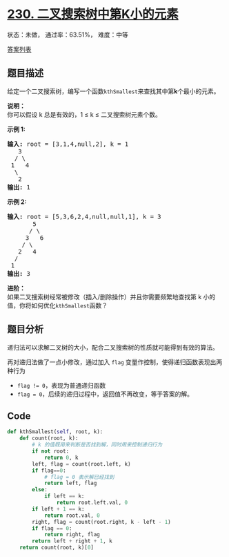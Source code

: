 # [230. 二叉搜索树中第K小的元素](https://leetcode-cn.com/problems/kth-smallest-element-in-a-bst)

状态：未做， 通过率：63.51%， 难度：中等

[答案列表](Solutions/answer_list.md)

## 题目描述
给定一个二叉搜索树，编写一个函数`kthSmallest`来查找其中第**k**个最小的元素。

**说明：**<br>
你可以假设 k 总是有效的，1 &le; k &le; 二叉搜索树元素个数。

**示例 1:**

<pre><strong>输入:</strong> root = [3,1,4,null,2], k = 1
   3
  / \
 1   4
  \
&nbsp;  2
<strong>输出:</strong> 1</pre>

**示例 2:**

<pre><strong>输入:</strong> root = [5,3,6,2,4,null,null,1], k = 3
       5
      / \
     3   6
    / \
   2   4
  /
 1
<strong>输出:</strong> 3</pre>

**进阶：**<br>
如果二叉搜索树经常被修改（插入/删除操作）并且你需要频繁地查找第 k 小的值，你将如何优化`kthSmallest`函数？


## 题目分析
递归法可以求解二叉树的大小，配合二叉搜索树的性质就可能得到有效的算法。

再对递归法做了一点小修改，通过加入 `flag` 变量作控制，使得递归函数表现出两种行为
- `flag != 0`，表现为普通递归函数
- `flag = 0`，后续的递归过程中，返回值不再改变，等于答案的解。


## Code
```python
def kthSmallest(self, root, k):
    def count(root, k):
        # k 的值既用来判断是否找到解，同时用来控制递归行为
        if not root:
            return 0, k
        left, flag = count(root.left, k)
        if flag==0:
            # flag = 0 表示解已经找到
            return left, flag
        else:
            if left == k:
                return root.left.val, 0
        if left + 1 == k:
            return root.val, 0
        right, flag = count(root.right, k - left - 1)
        if flag == 0:
            return right, flag
        return left + right + 1, k
    return count(root, k)[0]
```
